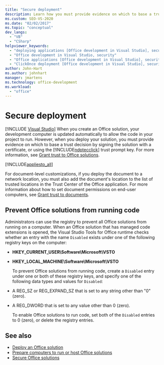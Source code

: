 ```yaml
---
title: "Secure deployment"
description: Learn how you must provide evidence on which to base a trust decision by signing the solution with a certificate, or using the ClickOnce trust prompt key. 
ms.custom: SEO-VS-2020
ms.date: "02/02/2017"
ms.topic: "conceptual"
dev_langs:
  - "VB"
  - "CSharp"
helpviewer_keywords:
  - "deploying applications [Office development in Visual Studio], security"
  - "Office development in Visual Studio, security"
  - "Office applications [Office development in Visual Studio], security"
  - "ClickOnce deployment [Office development in Visual Studio], security"
author: John-Hart
ms.author: johnhart
manager: jmartens
ms.technology: office-development
ms.workload:
  - "office"
---
```

# Secure deployment

 [!INCLUDE [Visual Studio](~/includes/applies-to-version/vs-not-mac.md)]
  When you create an Office solution, your development computer is updated automatically to allow the code in your project to run. However, when you deploy your solution, you must provide evidence on which to base a trust decision by signing the solution with a certificate, or using the [!INCLUDE[ndptecclick](../vsto/includes/ndptecclick-md.md)] trust prompt key. For more information, see [Grant trust to Office solutions](../vsto/granting-trust-to-office-solutions.md).

 [!INCLUDE[appliesto_all](../vsto/includes/appliesto-all-md.md)]

 For document-level customizations, if you deploy the document to a network location, you must also add the document's location to the list of trusted locations in the Trust Center of the Office application. For more information about how to set document permissions on end-user computers, see [Grant trust to documents](../vsto/granting-trust-to-documents.md).

## Prevent Office solutions from running code
 Administrators can use the registry to prevent all Office solutions from running on a computer. When an Office solution that has managed code extensions is opened, the Visual Studio Tools for Office runtime checks whether an entry with the name `Disabled` exists under one of the following registry keys on the computer:

- **HKEY_CURRENT_USER\Software\Microsoft\VSTO**

- **HKEY_LOCAL_MACHINE\Software\Microsoft\VSTO**

  To prevent Office solutions from running code, create a `Disabled` entry under one or both of these registry keys, and specify one of the following data types and values for `Disabled`:

- A REG_SZ or REG_EXPAND_SZ that is set to any string other than "0" (zero).

- A REG_DWORD that is set to any value other than 0 (zero).

  To enable Office solutions to run code, set both of the `Disabled` entries to 0 (zero), or delete the registry entries.

## See also
- [Deploy an Office solution](../vsto/deploying-an-office-solution.md)
- [Prepare computers to run or host Office solutions](/previous-versions/bb772092(v=vs.110))
- [Secure Office solutions](../vsto/securing-office-solutions.md)